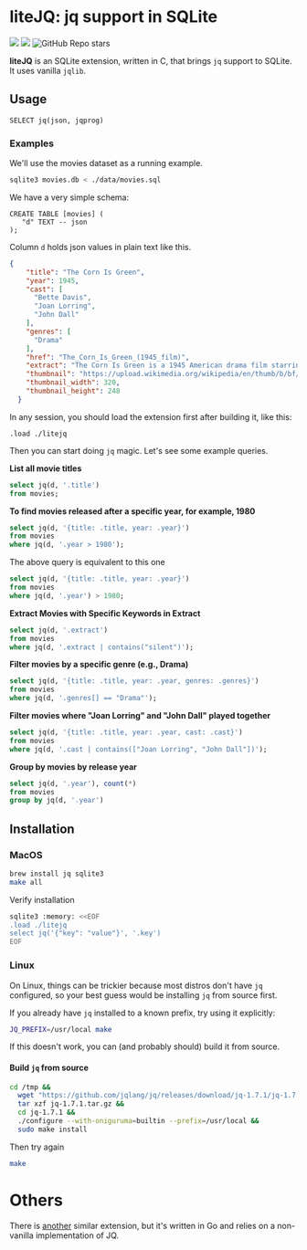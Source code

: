 # liteJQ: jq support in SQLite</strong>

<a href="https://github.com/Florents-Tselai/litejq/actions/workflows/test.yml?branch=mainline"><img src="https://github.com/Florents-Tselai/litejq/actions/workflows/test.yml/badge.svg"></a>
<a href="https://opensource.org/licenses/MIT License"><img src="https://img.shields.io/badge/MIT License-blue.svg"></a>
<img alt="GitHub Repo stars" src="https://img.shields.io/github/stars/Florents-Tselai/liteJQ">


**liteJQ** is an SQLite extension, written in C, that brings `jq` support to SQLite.
It uses vanilla `jqlib`.

## Usage

```sqlite
SELECT jq(json, jqprog)
```

### Examples

We'll use the movies dataset as a running example.
```bash
sqlite3 movies.db < ./data/movies.sql
```
We have a very simple schema:
```sqlite
CREATE TABLE [movies] (
   "d" TEXT -- json
);
```
Column `d` holds json values in plain text like this.
```json
{
    "title": "The Corn Is Green",
    "year": 1945,
    "cast": [
      "Bette Davis",
      "Joan Lorring",
      "John Dall"
    ],
    "genres": [
      "Drama"
    ],
    "href": "The_Corn_Is_Green_(1945_film)",
    "extract": "The Corn Is Green is a 1945 American drama film starring Bette Davis as a schoolteacher determined to bring education to a Welsh coal mining town despite great opposition. It was adapted from the 1938 play of the same name by Emlyn Williams, which originally starred Ethel Barrymore.",
    "thumbnail": "https://upload.wikimedia.org/wikipedia/en/thumb/b/bf/The-corn-is-green-poster.jpg/320px-The-corn-is-green-poster.jpg",
    "thumbnail_width": 320,
    "thumbnail_height": 248
  }
```
In any session, you should load the extension first after building it, like this:
```sqlite
.load ./litejq
```
Then you can start doing `jq` magic.
Let's see some example queries.

**List all movie titles**


```sql
select jq(d, '.title')
from movies;
```

**To find movies released after a specific year, for example, 1980**

```sql
select jq(d, '{title: .title, year: .year}')
from movies
where jq(d, '.year > 1980');
```
The above query is equivalent to this one
```sql
select jq(d, '{title: .title, year: .year}')
from movies
where jq(d, '.year') > 1980;
```

**Extract Movies with Specific Keywords in Extract**

```sql
select jq(d, '.extract')
from movies
where jq(d, '.extract | contains("silent")');
```

**Filter movies by a specific genre (e.g., Drama)**

```sql
select jq(d, '{title: .title, year: .year, genres: .genres}')
from movies
where jq(d, '.genres[] == "Drama"');
```

**Filter movies where "Joan Lorring" and "John Dall" played together**

```sql
select jq(d, '{title: .title, year: .year, cast: .cast}')
from movies
where jq(d, '.cast | contains(["Joan Lorring", "John Dall"])');
```

**Group by movies by release year**

```sql
select jq(d, '.year'), count(*)
from movies
group by jq(d, '.year')
```

## Installation

### MacOS

```sh
brew install jq sqlite3
make all
```

Verify installation

```sh
sqlite3 :memory: <<EOF
.load ./litejq
select jq('{"key": "value"}', '.key')
EOF
```

### Linux

On Linux, things can be trickier because
most distros don't have `jq` configured,
so your best guess would be installing `jq` from source first.

If you already have `jq` installed to a known prefix,
try using it explicitly:

```sh
JQ_PREFIX=/usr/local make
```

If this doesn't work,
you can (and probably should) build it from source.

#### Build `jq` from source

```sh
cd /tmp &&
  wget "https://github.com/jqlang/jq/releases/download/jq-1.7.1/jq-1.7.1.tar.gz" &&
  tar xzf jq-1.7.1.tar.gz &&
  cd jq-1.7.1 &&
  ./configure --with-oniguruma=builtin --prefix=/usr/local &&
  sudo make install
```

Then try again

```sh
make
```

# Others

There is [another](https://mgdm.net/weblog/using-jq-in-sqlite/) similar extension, but it's written in Go and relies on a non-vanilla implementation of JQ.
